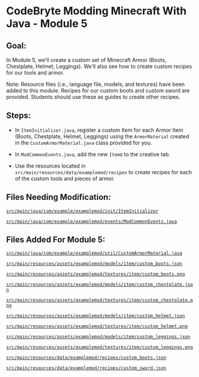 # CodeBryte Modding Minecraft With Java - Module 5

## Goal:
In Module 5, we'll create a custom set of Minecraft Armor (Boots, Chestplate, Helmet, Leggings).  We'll also see how to create custom recipes for our tools and armor.

Note: Resource files (i.e., language file, models, and textures) have been added to this module.  Recipes for our custom boots and custom sword are provided.  Students should use these as guides to create other recipes.

## Steps:
* In `ItemInitializer.java`, register a custom Item for each Armor Item (Boots, Chestplate, Helmet, Leggings) using the `ArmorMaterial` created in the `CustomArmorMaterial.java` class provided for you.

* In `ModCommonEvents.java`, add the new `Item`s to the creative tab.
* Use the resources located in `src/main/resources/data/examplemod/recipes` to create recipes for each of the custom tools and pieces of armor.

## Files Needing Modification:

[`src/main/java/com/example/examplemod/init/ItemInitializer`](https://github.com/codebryte/codeBryteMod01/blob/MODULE_05_END/src/main/java/com/example/examplemod/init/ItemInitializer.java)

[`src/main/java/com/example/examplemod/events/ModCommonEvents.java`](https://github.com/codebryte/codeBryteMod01/blob/MODULE_05_END/src/main/java/com/example/examplemod/events/ModCommonEvents.java)

## Files Added For Module 5:

[`src/main/java/com/example/examplemod/util/CustomArmorMaterial.java`](https://github.com/codebryte/codeBryteMod01/blob/MODULE_05_END/src/main/java/com/example/examplemod/util/CustomArmorMaterial.java)

[`src/main/resources/assets/examplemod/models/item/custom_boots.json`](https://github.com/codebryte/codeBryteMod01/blob/MODULE_05_END/src/main/resources/assets/examplemod/models/item/custom_boots.json)

[`src/main/resources/assets/examplemod/textures/item/custom_boots.png`](https://github.com/codebryte/codeBryteMod01/blob/MODULE_05_END/src/main/resources/assets/examplemod/textures/item/custom_boots.png)

[`src/main/resources/assets/examplemod/models/item/custom_chestplate.json`](https://github.com/codebryte/codeBryteMod01/blob/MODULE_05_END/src/main/resources/assets/examplemod/models/item/custom_chestplate.json)

[`src/main/resources/assets/examplemod/textures/item/custom_chestplate.png`](https://github.com/codebryte/codeBryteMod01/blob/MODULE_05_END/src/main/resources/assets/examplemod/textures/item/custom_chestplate.png)

[`src/main/resources/assets/examplemod/models/item/custom_helmet.json`](https://github.com/codebryte/codeBryteMod01/blob/MODULE_05_END/src/main/resources/assets/examplemod/models/item/custom_helmet.json)

[`src/main/resources/assets/examplemod/textures/item/custom_helmet.png`](https://github.com/codebryte/codeBryteMod01/blob/MODULE_05_END/src/main/resources/assets/examplemod/textures/item/custom_helmet.png)

[`src/main/resources/assets/examplemod/models/item/custom_leggings.json`](https://github.com/codebryte/codeBryteMod01/blob/MODULE_05_END/src/main/resources/assets/examplemod/models/item/custom_leggings.json)

[`src/main/resources/assets/examplemod/textures/item/custom_leggings.png`](https://github.com/codebryte/codeBryteMod01/blob/MODULE_05_END/src/main/resources/assets/examplemod/textures/item/custom_leggings.png)

[`src/main/resources/data/examplemod/recipes/custom_boots.json`](https://github.com/codebryte/codeBryteMod01/blob/MODULE_05_END/src/main/resources/data/examplemod/recipes/custom_boots.json)

[`src/main/resources/data/examplemod/recipes/custom_sword.json`](https://github.com/codebryte/codeBryteMod01/blob/MODULE_05_END/src/main/resources/data/examplemod/recipes/custom_sword.json)